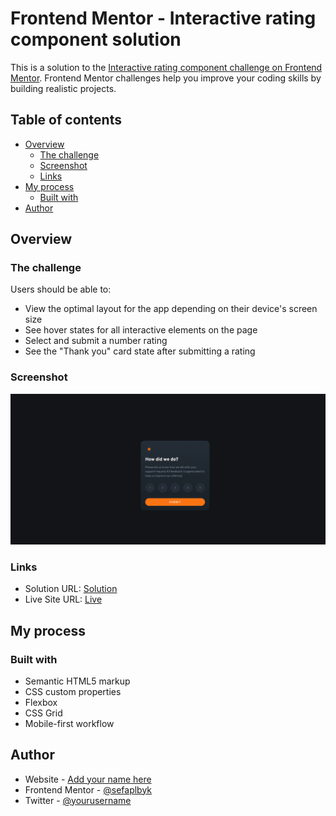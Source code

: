 # Frontend Mentor - Interactive rating component solution

This is a solution to the [Interactive rating component challenge on Frontend Mentor](https://www.frontendmentor.io/challenges/interactive-rating-component-koxpeBUmI). Frontend Mentor challenges help you improve your coding skills by building realistic projects. 

## Table of contents

- [Overview](#overview)
  - [The challenge](#the-challenge)
  - [Screenshot](#screenshot)
  - [Links](#links)
- [My process](#my-process)
  - [Built with](#built-with)
- [Author](#author)
## Overview

### The challenge

Users should be able to:

- View the optimal layout for the app depending on their device's screen size
- See hover states for all interactive elements on the page
- Select and submit a number rating
- See the "Thank you" card state after submitting a rating

### Screenshot

![](./ss.png)

### Links

- Solution URL: [Solution](https://github.com/sefaplbyk/javaScript/tree/main/Frontend-Mentor-Js/interactive-rating-component-main)
- Live Site URL: [Live](https://sefaplbyk.github.io/javaScript/Frontend-Mentor-Js/interactive-rating-component-main/)

## My process

### Built with

- Semantic HTML5 markup
- CSS custom properties
- Flexbox
- CSS Grid
- Mobile-first workflow

## Author

- Website - [Add your name here](https://www.your-site.com)
- Frontend Mentor - [@sefaplbyk](https://www.frontendmentor.io/profile/sefaplbyk)
- Twitter - [@yourusername](https://www.twitter.com/yourusername)


